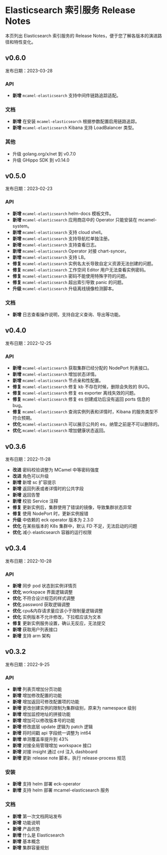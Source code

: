# Elasticsearch 索引服务 Release Notes

本页列出 Elasticsearch 索引服务的 Release Notes，便于您了解各版本的演进路径和特性变化。

## v0.6.0

发布日期：2023-03-28

### API

- **新增** `mcamel-elasticsearch` 支持中间件链路追踪适配。

### 文档

- **新增** 在安装 `mcamel-elasticsearch` 根据参数配置启用链路追踪。
- **新增** `mcamel-elasticsearch` Kibana 支持 LoadBalancer 类型。

### 其他

- 升级 golang.org/x/net 到 v0.7.0
- 升级 GHippo SDK 到 v0.14.0

## v0.5.0

发布日期：2023-02-23

### API

- **新增** `mcamel-elasticsearch` helm-docs 模板文件。
- **新增** `mcamel-elasticsearch` 应用商店中的 Operator 只能安装在 mcamel-system。
- **新增** `mcamel-elasticsearch` 支持 cloud shell。
- **新增** `mcamel-elasticsearch` 支持导航栏单独注册。
- **新增** `mcamel-elasticsearch` 支持查看日志。
- **新增** `mcamel-elasticsearch` Operator 对接 chart-syncer。
- **新增** `mcamel-elasticsearch` 支持 LB。
- **修复** `mcamel-elasticsearch` 实例名太长导致自定义资源无法创建的问题。
- **修复** `mcamel-elasticsearch` 工作空间 Editor 用户无法查看实例密码。
- **修复** `mcamel-elasticsearch` 密码不能使用特殊字符的问题。
- **修复** `mcamel-elasticsearch` 超出索引导致 panic 的问题。
- **升级** `mcamel-elasticsearch` 升级离线镜像检测脚本。  

### 文档

- **新增** 日志查看操作说明，支持自定义查询、导出等功能。

## v0.4.0

发布日期：2022-12-25

### API

- **新增** `mcamel-elasticsearch` 获取集群已经分配的 NodePort 列表接口。
- **新增** `mcamel-elasticsearch` 增加状态详情。
- **新增** `mcamel-elasticsearch` 节点亲和性配置。
- **修复** `mcamel-elasticsearch` 修复 kb 不存在时候，删除会失败的 BUG。  
- **修复** `mcamel-elasticsearch` 修复 es exporter 离线失效的问题。  
- **修复** `mcamel-elasticsearch` 修复 es 创建成功后没有返回 ports 信息的 bug。
- **修复** `mcamel-elasticsearch` 查询实例列表和详情时，Kibana 的服务类型不符合预期。
- **优化** `mcamel-elasticsearch` 可以展示公共的 es，纳管之前是不可以删除的。  
- **优化** `mcamel-elasticsearch` 增加健康状态返回。  

## v0.3.6

发布日期：2022-11-28

- **改进** 密码校验调整为 MCamel 中等密码强度
- **改进** 角色可以升级
- **新增** 新增 sc 扩容提示
- **新增** 返回列表或者详情时的公共字段
- **新增** 返回告警
- **新增** 校验 Service 注释
- **修复** 更新实例后，集群使用了错误的镜像，导致集群状态异常
- **修复** 使用 NodePort 时，更新实例报错
- **升级** 中依赖的 eck operator 版本为 2.3.0
- **优化** 在某些版本的 K8s 集群中，默认 FD 不足，无法启动的问题
- **优化** 减小 elasticsearch 容器的运行权限

## v0.3.4

发布日期：2022-10-28

### API

- **新增** 同步 pod 状态到实例详情页
- **优化** workspace 界面逻辑调整
- **优化** 不符合设计规范的样式调整
- **优化** password 获取逻辑调整
- **优化** cpu&内存请求量应该小于限制量逻辑调整
- **优化** 实例版本不允许修改，下拉框应该为文本
- **修复** 更新实例服务设置，确认无反应，无法提交
- **新增** 获取用户列表接口
- **新增** 支持 arm 架构

## v0.3.2

发布日期：2022-9-25

### API

- **新增** 列表页增加分页功能
- **新增** 增加修改配置的功能
- **新增** 增加返回可修改配置项的功能
- **新增** 更改创建实例的限制为集群级别，原来为 namespace 级别
- **新增** 增加监控地址的拼接功能
- **新增** 增加可以修改版本号的功能
- **新增** 修改底层 update 逻辑为 patch 逻辑
- **新增** 将时间戳 api 字段统一调整为 int64
- **新增** 单测覆盖率提升到 43%
- **新增** 对接全局管理增加 workspace 接口
- **新增** 对接 insight 通过 crd 注入 dashboard
- **新增** 更新 release note 脚本，执行 release-process 规范

### 安装

- **新增** 支持 helm 部署 eck-operator
- **新增** 支持 helm 部署 mcamel-elasticsearch 服务

### 文档

- **新增** 第一次文档网站发布
- **新增** 功能说明
- **新增** 产品优势
- **新增** 什么是 Elasticsearch
- **新增** 基本概念
- **新增** 集群容量规划
